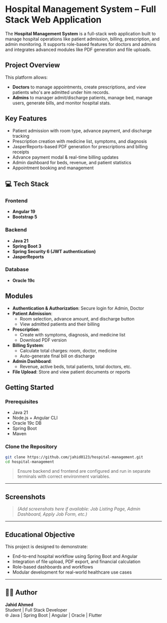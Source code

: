 #  Hospital Management System – Full Stack Web Application

The **Hospital Management System** is a full-stack web application built to manage hospital operations like patient admission, billing, prescription, and admin monitoring. It supports role-based features for doctors and admins and integrates advanced modules like PDF generation and file uploads.

##  Project Overview

This platform allows:

-  **Doctors** to manage appointments, create prescriptions, and view patients who's are admitted under him records.
-  **Admins** to manager admit/discharge patients, manage bed, manage users, generate bills, and monitor hospital stats.

## Key Features

-  Patient admission with room type, advance payment, and discharge tracking
-  Prescription creation with medicine list, symptoms, and diagnosis
-  JasperReports-based PDF generation for prescriptions and billing receipts
-  Advance payment modal & real-time billing updates
-  Admin dashboard for beds, revenue, and patient statistics
-  Appointment booking and management


## 💻 Tech Stack

### Frontend
- **Angular 19**
- **Bootstrap 5**

### Backend
- **Java 21**
- **Spring Boot 3**
- **Spring Security 6 (JWT authentication)**
- **JasperReports**

### Database
- **Oracle 19c**

##  Modules

- **Authentication & Authorization**: Secure login for Admin, Doctor
- **Patient Admission**:
  - Room selection, advance amount, and discharge button
  - View admitted patients and their billing
- **Prescription**:
  - Create with symptoms, diagnosis, and medicine list
  - Download PDF version
- **Billing System**:
  - Calculate total charges: room, doctor, medicine
  - Auto-generate final bill on discharge
- **Admin Dashboard**:
  - Revenue, active beds, total patients, total doctors, etc.
- **File Upload**: Store and view patient documents or reports

## Getting Started

### Prerequisites

- Java 21
- Node.js + Angular CLI
- Oracle 19c DB
- Spring Boot
- Maven

### Clone the Repository

```bash
git clone https://github.com/jahid0123/hospital-management.git
cd hospital-management
```

> Ensure backend and frontend are configured and run in separate terminals with correct environment variables.

---

##  Screenshots

> *(Add screenshots here if available: Job Listing Page, Admin Dashboard, Apply Job Form, etc.)*

---
## Educational Objective
This project is designed to demonstrate:

- End-to-end hospital workflow using Spring Boot and Angular
- Integration of file upload, PDF export, and financial calculation
- Role-based dashboards and workflows
- Modular development for real-world healthcare use cases
---
## 🙋‍♂️ Author

**Jahid Ahmed**  
Student | Full Stack Developer  
🌐 Java | Spring Boot | Angular | Oracle | Flutter
